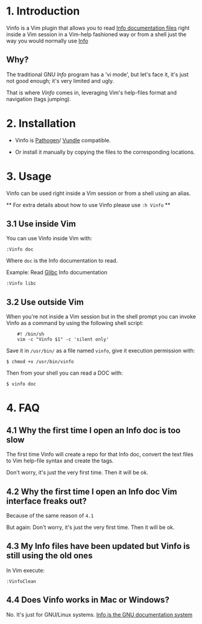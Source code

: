 # 1. Introduction

Vinfo is a Vim plugin that allows you to read
[Info documentation files](http://www.gnu.org/software/texinfo/)
right inside a Vim session in a Vim-help fashioned way or from a shell just the
way you would normally use [Info](http://www.gnu.org/software/texinfo/manual/info/info.html#Top)


## Why?

The traditional GNU *Info* program has a 'vi mode', but let's face it, it's just
not good enough; it's very limited and ugly.

That is where *Vinfo* comes in, leveraging Vim's help-files format and
navigation (tags jumping).



# 2. Installation

- Vinfo is [Pathogen](https://github.com/tpope/vim-pathogen)/
[Vundle](https://github.com/gmarik/Vundle.vim) compatible.

- Or install it manually by copying the files to the corresponding locations.



# 3. Usage

Vinfo can be used right inside a Vim session or from a shell using an alias.

** For extra details about how to use Vinfo please use `:h Vinfo` **


## 3.1 Use inside Vim

You can use Vinfo inside Vim with:

    :Vinfo doc

Where `doc` is the Info documentation to read.

Example:
Read [Glibc](http://www.gnu.org/software/libc/) Info documentation

    :Vinfo libc



## 3.2 Use outside Vim

When you're not inside a Vim session but in the shell prompt you can invoke
Vinfo as a command by using the following shell script:

        #! /bin/sh
        vim -c "Vinfo $1" -c 'silent only'

Save it in `/usr/bin/` as a file named `vinfo`, give it execution
permission with:

    $ chmod +x /usr/bin/vinfo

Then from your shell you can read a DOC with:

    $ vinfo doc



# 4. FAQ

## 4.1 Why the first time I open an Info doc is too slow

The first time Vinfo will create a repo for that Info doc, convert the text
files to Vim help-file syntax and create the tags.

Don't worry, it's just the very first time. Then it will be ok.


## 4.2 Why the first time I open an Info doc Vim interface freaks out?

Because of the same reason of `4.1`

But again: Don't worry, it's just the very first time. Then it will be ok.


## 4.3 My Info files have been updated but Vinfo is still using the old ones

In Vim execute:

    :VinfoClean


## 4.4 Does Vinfo works in Mac or Windows?

No. It's just for GNU/Linux systems.
[Info is the GNU documentation system](http://www.gnu.org/software/texinfo/manual/info/info.html)
